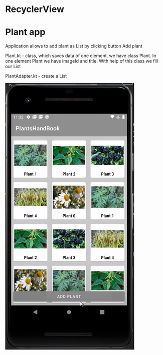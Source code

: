 # RecyclerView
# Plant app
Application allows to add plant as List by clicking button Add plant

Plant.kt - class, which saves data of one element, we have class Plant. In one element Plant we have imageId and title. With help of this class we fill our List

PlantAdapter.kt - create a List


![alt text](https://raw.githubusercontent.com/mmariyam/RecyclerView/main/7.PNG)
